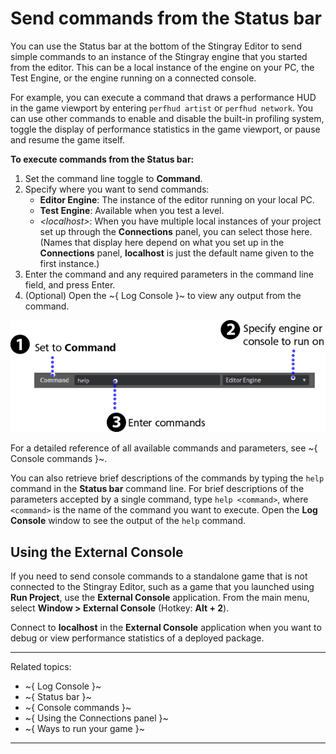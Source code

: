 # Send commands from the Status bar

You can use the Status bar at the bottom of the Stingray Editor to send simple commands to an instance of the Stingray engine that you started from the editor. This can be a local instance of the engine on your PC, the Test Engine, or the engine running on a connected console.

For example, you can execute a command that draws a performance HUD in the game viewport by entering `perfhud artist` or `perfhud network`. You can use other commands to enable and disable the built-in profiling system, toggle the display of performance statistics in the game viewport, or pause and resume the game itself.

**To execute commands from the Status bar:**

1. Set the command line toggle to **Command**.
2. Specify where you want to send commands:
     - **Editor Engine**: The instance of the editor running on your local PC.
     - **Test Engine**: Available when you test a level.
     - *\<localhost\>*: When you have multiple local instances of your project set up through the **Connections** panel, you can select those here. (Names that display here depend on what you set up in the **Connections** panel, **localhost** is just the default name given to the first instance.)
3. Enter the command and any required parameters in the command line field, and press Enter.
4. (Optional) Open the ~{ Log Console }~ to view any output from the command.

![](../images/comp_console_commands.png)

For a detailed reference of all available commands and parameters, see ~{ Console commands }~.

You can also retrieve brief descriptions of the commands by typing the `help` command in the **Status bar** command line. For brief descriptions of the parameters accepted by a single command, type `help <command>`, where `<command>` is the name of the command you want to execute. Open the **Log Console** window to see the output of the `help` command.

## Using the External Console

If you need to send console commands to a standalone game that is not connected to the Stingray Editor, such as a game that you launched using **Run Project**, use the **External Console** application. From the main menu, select **Window > External Console** (Hotkey: **Alt + 2**).

Connect to **localhost** in the **External Console** application when you want to debug or view performance statistics of a deployed package.

---
Related topics:
-	~{ Log Console }~
-	~{ Status bar }~
-	~{ Console commands }~
-	~{ Using the Connections panel }~
-	~{ Ways to run your game }~
---
